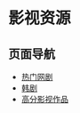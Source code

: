 # 影视资源

<!--@include: @/common/disclaimer.md-->

## 页面导航

* [热门网剧](./hot-net)
* [韩剧](./Korean-drama)
* [高分影视作品](./scriptures)
